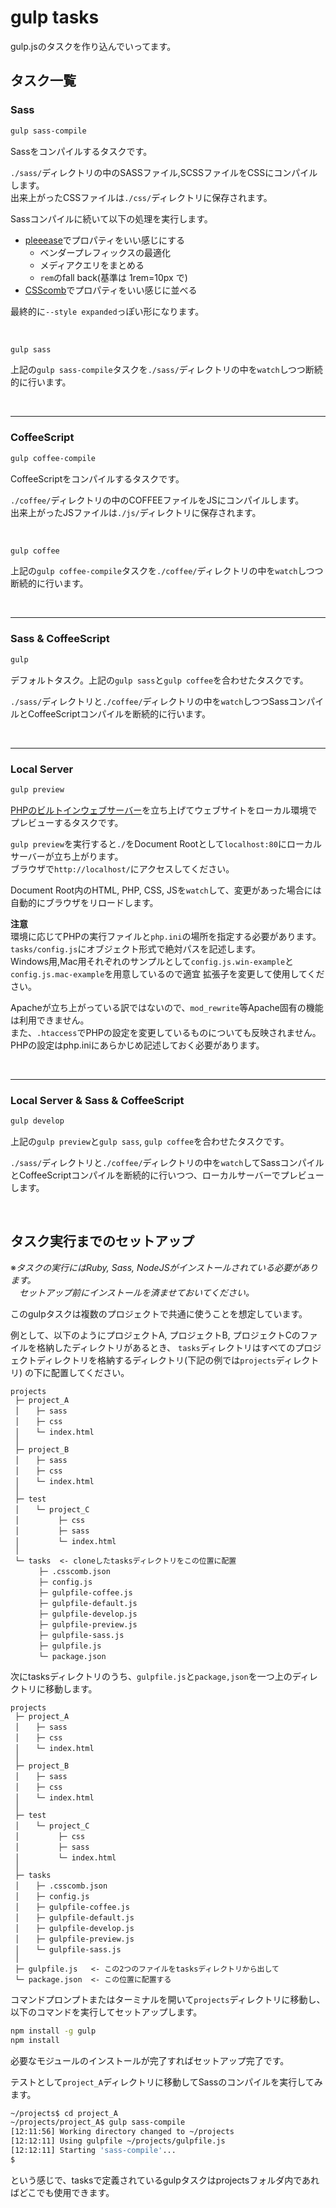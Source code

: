 # gulp tasks

gulp.jsのタスクを作り込んでいってます。

## タスク一覧

### Sass

```bash
gulp sass-compile
```

Sassをコンパイルするタスクです。

`./sass/`ディレクトリの中のSASSファイル,SCSSファイルをCSSにコンパイルします。  
出来上がったCSSファイルは`./css/`ディレクトリに保存されます。

Sassコンパイルに続いて以下の処理を実行します。

- [pleeease](http://pleeease.io/)でプロパティをいい感じにする
  - ベンダープレフィックスの最適化
  - メディアクエリをまとめる
  - `rem`のfall back(基準は 1rem=10px で)
- [CSScomb](http://csscomb.com/)でプロパティをいい感じに並べる

最終的に`--style expanded`っぽい形になります。

<br>

```bash
gulp sass
```

上記の`gulp sass-compile`タスクを`./sass/`ディレクトリの中を`watch`しつつ断続的に行います。

<br>

---

### CoffeeScript

```bash
gulp coffee-compile
```

CoffeeScriptをコンパイルするタスクです。

`./coffee/`ディレクトリの中のCOFFEEファイルをJSにコンパイルします。  
出来上がったJSファイルは`./js/`ディレクトリに保存されます。

<br>

```bash
gulp coffee
```

上記の`gulp coffee-compile`タスクを`./coffee/`ディレクトリの中を`watch`しつつ断続的に行います。

<br>

---

### Sass & CoffeeScript

```bash
gulp
```

デフォルトタスク。上記の`gulp sass`と`gulp coffee`を合わせたタスクです。

`./sass/`ディレクトリと`./coffee/`ディレクトリの中を`watch`しつつSassコンパイルとCoffeeScriptコンパイルを断続的に行います。

<br>

---

### Local Server

```bash
gulp preview
```

[PHPのビルトインウェブサーバー](http://php.net/manual/ja/features.commandline.webserver.php)を立ち上げてウェブサイトをローカル環境でプレビューするタスクです。

`gulp preview`を実行すると`./`をDocument Rootとして`localhost:80`にローカルサーバーが立ち上がります。  
ブラウザで`http://localhost/`にアクセスしてください。

Document Root内のHTML, PHP, CSS, JSを`watch`して、変更があった場合には自動的にブラウザをリロードします。

**注意**  
環境に応じてPHPの実行ファイルと`php.ini`の場所を指定する必要があります。  
`tasks/config.js`にオブジェクト形式で絶対パスを記述します。  
Windows用,Mac用それぞれのサンプルとして`config.js.win-example`と`config.js.mac-example`を用意しているので適宜 拡張子を変更して使用してください。

Apacheが立ち上がっている訳ではないので、`mod_rewrite`等Apache固有の機能は利用できません。  
また、`.htaccess`でPHPの設定を変更しているものについても反映されません。PHPの設定はphp.iniにあらかじめ記述しておく必要があります。

<br>

---

### Local Server & Sass & CoffeeScript

```bash
gulp develop
```

上記の`gulp preview`と`gulp sass`, `gulp coffee`を合わせたタスクです。

`./sass/`ディレクトリと`./coffee/`ディレクトリの中を`watch`してSassコンパイルとCoffeeScriptコンパイルを断続的に行いつつ、ローカルサーバーでプレビューします。

<br>

## タスク実行までのセットアップ

※*タスクの実行にはRuby, Sass, NodeJSがインストールされている必要があります。  
　セットアップ前にインストールを済ませておいてください。*

このgulpタスクは複数のプロジェクトで共通に使うことを想定しています。

例として、以下のようにプロジェクトA, プロジェクトB, プロジェクトCのファイルを格納したディレクトリがあるとき、
`tasks`ディレクトリはすべてのプロジェクトディレクトリを格納するディレクトリ(下記の例では`projects`ディレクトリ)
の下に配置してください。

```
projects
 ├─ project_A
 │　  ├─ sass
 │　  ├─ css
 │　  └─ index.html
 │
 ├─ project_B
 │　  ├─ sass
 │　  ├─ css
 │　  └─ index.html
 │
 ├─ test
 │　  └─ project_C
 │　　　　  ├─ css
 │　　　　  ├─ sass
 │　　　　  └─ index.html
 │
 └─ tasks  <- cloneしたtasksディレクトリをこの位置に配置
 　　  ├─ .csscomb.json
 　　  ├─ config.js
 　　  ├─ gulpfile-coffee.js
 　　  ├─ gulpfile-default.js
 　　  ├─ gulpfile-develop.js
 　　  ├─ gulpfile-preview.js
 　　  ├─ gulpfile-sass.js
 　　  ├─ gulpfile.js
 　　  └─ package.json
```

次にtasksディレクトリのうち、`gulpfile.js`と`package,json`を一つ上のディレクトリに移動します。

```
projects
 ├─ project_A
 │　  ├─ sass
 │　  ├─ css
 │　  └─ index.html
 │
 ├─ project_B
 │　  ├─ sass
 │　  ├─ css
 │　  └─ index.html
 │
 ├─ test
 │　  └─ project_C
 │　　　　  ├─ css
 │　　　　  ├─ sass
 │　　　　  └─ index.html
 │
 ├─ tasks
 │　  ├─ .csscomb.json
 │　  ├─ config.js
 │　  ├─ gulpfile-coffee.js
 │　  ├─ gulpfile-default.js
 │　  ├─ gulpfile-develop.js
 │　  ├─ gulpfile-preview.js
 │　  └─ gulpfile-sass.js
 │
 ├─ gulpfile.js   <- この2つのファイルをtasksディレクトリから出して
 └─ package.json  <- この位置に配置する
```

コマンドプロンプトまたはターミナルを開いて`projects`ディレクトリに移動し、以下のコマンドを実行してセットアップします。

```bash
npm install -g gulp
npm install
```

必要なモジュールのインストールが完了すればセットアップ完了です。

テストとして`project_A`ディレクトリに移動してSassのコンパイルを実行してみます。

```bash
~/projects$ cd project_A
~/projects/project_A$ gulp sass-compile
[12:11:56] Working directory changed to ~/projects
[12:12:11] Using gulpfile ~/projects/gulpfile.js
[12:12:11] Starting 'sass-compile'...
$
```

という感じで、tasksで定義されているgulpタスクはprojectsフォルダ内であればどこでも使用できます。
